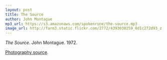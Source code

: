 ```yaml
---
layout: post
title: The Source
author: John Montague
mp3_url: https://s3.amazonaws.com/spokenrune/the-source.mp3
image_url: http://farm3.static.flickr.com/2772/4393030259_0d1c272d93_z.jpg?zz=1
---
```


_The Source_.  John Montague.  1972.

[Photography source](http://www.flickr.com/photos/pictoscribe/4393030259/).